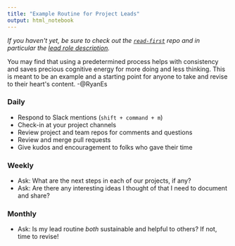 ```yaml
---
title: "Example Routine for Project Leads"
output: html_notebook
---
```


_If you haven't yet, be sure to check out the [`read-first`](https://github.com/citizenlabsgr/read-first) repo and in particular the [lead role description](https://github.com/Data4Democracy/read-this-first/blob/master/lead-role-description.md)._

You may find that using a predetermined process helps with consistency and saves precious cognitive energy for more doing and less thinking. This is meant to be an example and a starting point for anyone to take and revise to their heart's content. -@RyanEs

### Daily

* Respond to Slack mentions (`shift + command + m`)
* Check-in at your project channels
* Review project and team repos for comments and questions
* Review and merge pull requests
* Give kudos and encouragement to folks who gave their time  

### Weekly

* Ask: What are the next steps in each of our projects, if any?
* Ask: Are there any interesting ideas I thought of that I need to document and share?

### Monthly

* Ask: Is my lead routine *both* sustainable and helpful to others? If not, time to revise!
